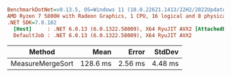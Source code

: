 ``` ini

BenchmarkDotNet=v0.13.5, OS=Windows 11 (10.0.22621.1413/22H2/2022Update/SunValley2)
AMD Ryzen 7 5800H with Radeon Graphics, 1 CPU, 16 logical and 8 physical cores
.NET SDK=7.0.102
  [Host]     : .NET 6.0.13 (6.0.1322.58009), X64 RyuJIT AVX2 [AttachedDebugger]
  DefaultJob : .NET 6.0.13 (6.0.1322.58009), X64 RyuJIT AVX2


```
|           Method |     Mean |   Error |  StdDev |
|----------------- |---------:|--------:|--------:|
| MeasureMergeSort | 128.6 ms | 2.56 ms | 4.48 ms |
